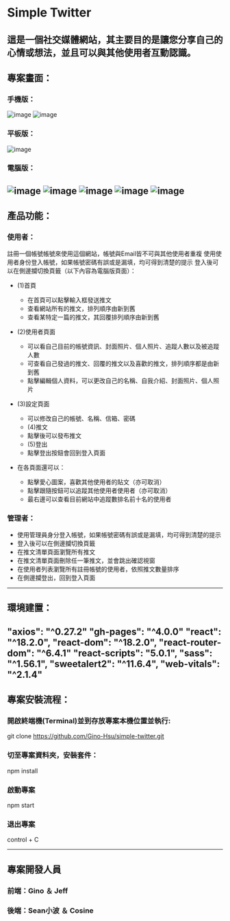 # Simple Twitter
這是一個社交媒體網站，其主要目的是讓您分享自己的心情或想法，並且可以與其他使用者互動認識。
---
## 專案畫面：
### 手機版：
![image](./public/%E6%89%8B%E6%A9%9F%E9%A6%96%E9%A0%81.png)
![image](./public/%E6%89%8B%E6%A9%9F%E8%A8%AD%E5%AE%9A.png)
### 平板版：
![image](./public/%E5%B9%B3%E6%9D%BF%E9%A6%96%E9%A0%81.png)
### 電腦版：
![image](./public/%E7%99%BB%E5%85%A5.png)
![image](./public/%E8%A8%BB%E5%86%8A.png)
![image](./public/%E9%A6%96%E9%A0%81.png)
![image](./public/%E6%8E%A8%E6%96%87.png)
![image](./public/%E8%A8%AD%E5%AE%9A.png)
---
## 產品功能：
### 使用者：
註冊一個帳號帳號來使用這個網站，帳號與Email皆不可與其他使用者重複
使用使用者身份登入帳號，如果帳號密碼有誤或是漏填，均可得到清楚的提示
登入後可以在側邊攔切換頁籤（以下內容為電腦版頁面）：
  * (1)首頁
    * 在首頁可以點擊輸入框發送推文
    * 查看網站所有的推文，排列順序由新到舊
    * 查看某特定一篇的推文，其回覆排列順序由新到舊
  * (2)使用者頁面
    * 可以看自己目前的帳號資訊、封面照片、個人照片、追蹤人數以及被追蹤人數
    * 可查看自己發過的推文、回覆的推文以及喜歡的推文，排列順序都是由新到舊
    * 點擊編輯個人資料，可以更改自己的名稱、自我介紹、封面照片、個人照片
  * (3)設定頁面
    * 可以修改自己的帳號、名稱、信箱、密碼
	* (4)推文
    * 點擊後可以發布推文
	* (5)登出
    * 點擊登出按鈕會回到登入頁面
		
  * 在各頁面還可以：
    * 點擊愛心圖案，喜歡其他使用者的貼文（亦可取消）
    * 點擊跟隨按鈕可以追蹤其他使用者使用者（亦可取消）
    * 最右邊可以查看目前網站中追蹤數排名前十名的使用者

### 管理者：
  * 使用管理員身分登入帳號，如果帳號密碼有誤或是漏填，均可得到清楚的提示
  * 登入後可以在側邊攔切換頁籤
  * 在推文清單頁面瀏覽所有推文
  * 在推文清單頁面刪除任一筆推文，並會跳出確認視窗
  * 在使用者列表瀏覽所有註冊帳號的使用者，依照推文數量排序
  * 在側邊攔登出，回到登入頁面

---
## 環境建置：
   "axios": "^0.27.2"
   "gh-pages": "^4.0.0"
   "react": "^18.2.0",
   "react-dom": "^18.2.0",
   "react-router-dom": "^6.4.1"
   "react-scripts": "5.0.1",
   "sass": "^1.56.1",
   "sweetalert2": "^11.6.4",
   "web-vitals": "^2.1.4"
---
## 專案安裝流程：
### 開啟終端機(Terminal)並到存放專案本機位置並執行:
git clone https://github.com/Gino-Hsu/simple-twitter.git
### 切至專案資料夾，安裝套件：
npm install
### 啟動專案
npm start
### 退出專案
control + C

---
## 專案開發人員
### 前端：Gino ＆ Jeff
### 後端：Sean小波 ＆ Cosine
